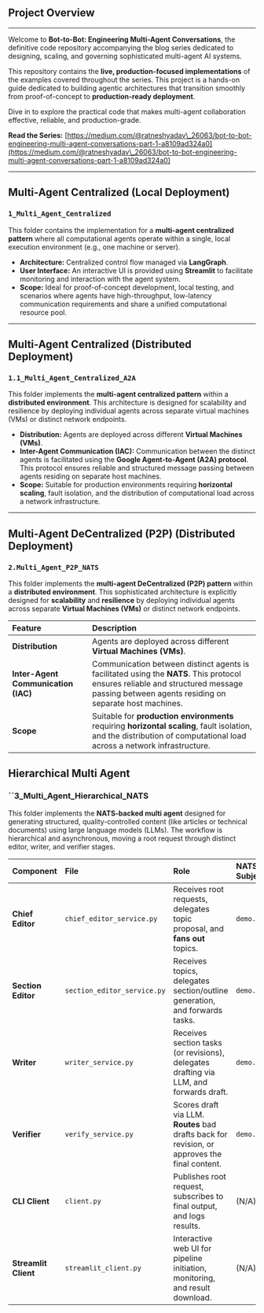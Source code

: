 ## Project Overview

---

Welcome to **Bot-to-Bot: Engineering Multi-Agent Conversations**, the definitive code repository accompanying the blog series dedicated to designing, scaling, and governing sophisticated multi-agent AI systems.

This repository contains the **live, production-focused implementations** of the examples covered throughout the series. This project is a hands-on guide dedicated to building agentic architectures that transition smoothly from proof-of-concept to **production-ready deployment**.

Dive in to explore the practical code that makes multi-agent collaboration effective, reliable, and production-grade.

**Read the Series:** [https://medium.com/@ratneshyadav\_26063/bot-to-bot-engineering-multi-agent-conversations-part-1-a8109ad324a0](https://medium.com/@ratneshyadav\_26063/bot-to-bot-engineering-multi-agent-conversations-part-1-a8109ad324a0)

---

## Multi-Agent Centralized (Local Deployment)

### `1_Multi_Agent_Centralized`

This folder contains the implementation for a **multi-agent centralized pattern** where all computational agents operate within a single, local execution environment (e.g., one machine or server).

* **Architecture:** Centralized control flow managed via **LangGraph**.
* **User Interface:** An interactive UI is provided using **Streamlit** to facilitate monitoring and interaction with the agent system.
* **Scope:** Ideal for proof-of-concept development, local testing, and scenarios where agents have high-throughput, low-latency communication requirements and share a unified computational resource pool.

---

## Multi-Agent Centralized (Distributed Deployment)

### `1.1_Multi_Agent_Centralized_A2A`

This folder implements the **multi-agent centralized pattern** within a **distributed environment**. This architecture is designed for scalability and resilience by deploying individual agents across separate virtual machines (VMs) or distinct network endpoints.

* **Distribution:** Agents are deployed across different **Virtual Machines (VMs)**.
* **Inter-Agent Communication (IAC):** Communication between the distinct agents is facilitated using the **Google Agent-to-Agent (A2A) protocol**. This protocol ensures reliable and structured message passing between agents residing on separate host machines.
* **Scope:** Suitable for production environments requiring **horizontal scaling**, fault isolation, and the distribution of computational load across a network infrastructure.

---

## Multi-Agent DeCentralized (P2P) (Distributed Deployment)

### `2.Multi_Agent_P2P_NATS`

This folder implements the **multi-agent DeCentralized (P2P) pattern** within a **distributed environment**. This sophisticated architecture is explicitly designed for **scalability** and **resilience** by deploying individual agents across separate **Virtual Machines (VMs)** or distinct network endpoints.

| Feature | Description |
| :--- | :--- |
| **Distribution** | Agents are deployed across different **Virtual Machines (VMs)**. |
| **Inter-Agent Communication (IAC)** | Communication between distinct agents is facilitated using the **NATS**. This protocol ensures reliable and structured message passing between agents residing on separate host machines. |
| **Scope** | Suitable for **production environments** requiring **horizontal scaling**, fault isolation, and the distribution of computational load across a network infrastructure. |

## Hierarchical Multi Agent

### ``3_Multi_Agent_Hierarchical_NATS
This folder implements the **NATS-backed multi agent** designed for generating structured, quality-controlled content (like articles or technical documents) using large language models (LLMs). The workflow is hierarchical and asynchronous, moving a root request through distinct editor, writer, and verifier stages.

| Component | File | Role | NATS Input Subject | NATS Output Subject(s) |
| :--- | :--- | :--- | :--- | :--- |
| **Chief Editor** | `chief_editor_service.py` | Receives root requests, delegates topic proposal, and **fans out** topics. | `demo.chief.in` | `demo.section.in` |
| **Section Editor** | `section_editor_service.py` | Receives topics, delegates section/outline generation, and forwards tasks. | `demo.section.in` | `demo.write.in` |
| **Writer** | `writer_service.py` | Receives section tasks (or revisions), delegates drafting via LLM, and forwards draft. | `demo.write.in` | `demo.verify.in` |
| **Verifier** | `verify_service.py` | Scores draft via LLM. **Routes** bad drafts back for revision, or approves the final content. | `demo.verify.in` | `demo.write.in`, `demo.done` |
| **CLI Client** | `client.py` | Publishes root request, subscribes to final output, and logs results. | (N/A) | `demo.chief.in` (Pub), `demo.done` (Sub) |
| **Streamlit Client** | `streamlit_client.py` | Interactive web UI for pipeline initiation, monitoring, and result download. | (N/A) | `demo.chief.in` (Pub), `demo.done` (Sub) |
